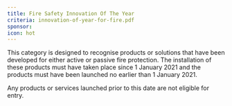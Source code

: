 ```yaml
---
title: Fire Safety Innovation Of The Year
criteria: innovation-of-year-for-fire.pdf
sponsor:
icon: hot
---
```

This category is designed to recognise products or solutions that have been developed for either active or passive fire protection. The installation of these products must have taken place since 1 January 2021 and the products must have been launched no earlier than 1 January 2021. 

Any products or services launched prior to this date are not eligible for entry.